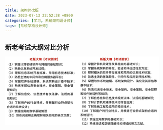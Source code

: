 ```yaml
---
title: 架构师改版
date: 2023-07-13 22:52:38 +0800
categories: [学习, 系统架构设计师]
tags: [系统架构设计师]     
---
```


## 新老考试大纲对比分析

![image-20230713230751358](/assets/image/2023-07-13-架构师改版/image-20230713230751358.png)